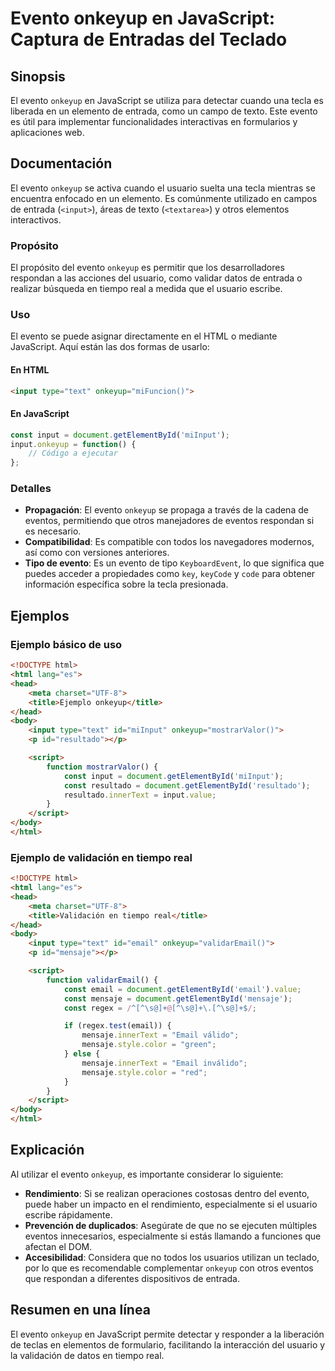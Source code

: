 <!--
Meta Description: # Evento onkeyup en JavaScript: Captura de Entradas del Teclado ## Sinopsis El evento `onkeyup` en JavaScript se utiliza para detectar cuando una tecl...
Meta Keywords: onkeyup, evento, html, que, input
-->

# Evento onkeyup en JavaScript: Captura de Entradas del Teclado

## Sinopsis
El evento `onkeyup` en JavaScript se utiliza para detectar cuando una tecla es liberada en un elemento de entrada, como un campo de texto. Este evento es útil para implementar funcionalidades interactivas en formularios y aplicaciones web.

## Documentación
El evento `onkeyup` se activa cuando el usuario suelta una tecla mientras se encuentra enfocado en un elemento. Es comúnmente utilizado en campos de entrada (`<input>`), áreas de texto (`<textarea>`) y otros elementos interactivos. 

### Propósito
El propósito del evento `onkeyup` es permitir que los desarrolladores respondan a las acciones del usuario, como validar datos de entrada o realizar búsqueda en tiempo real a medida que el usuario escribe.

### Uso
El evento se puede asignar directamente en el HTML o mediante JavaScript. Aquí están las dos formas de usarlo:

#### En HTML
```html
<input type="text" onkeyup="miFuncion()">
```

#### En JavaScript
```javascript
const input = document.getElementById('miInput');
input.onkeyup = function() {
    // Código a ejecutar
};
```

### Detalles
- **Propagación**: El evento `onkeyup` se propaga a través de la cadena de eventos, permitiendo que otros manejadores de eventos respondan si es necesario.
- **Compatibilidad**: Es compatible con todos los navegadores modernos, así como con versiones anteriores.
- **Tipo de evento**: Es un evento de tipo `KeyboardEvent`, lo que significa que puedes acceder a propiedades como `key`, `keyCode` y `code` para obtener información específica sobre la tecla presionada.

## Ejemplos

### Ejemplo básico de uso
```html
<!DOCTYPE html>
<html lang="es">
<head>
    <meta charset="UTF-8">
    <title>Ejemplo onkeyup</title>
</head>
<body>
    <input type="text" id="miInput" onkeyup="mostrarValor()">
    <p id="resultado"></p>

    <script>
        function mostrarValor() {
            const input = document.getElementById('miInput');
            const resultado = document.getElementById('resultado');
            resultado.innerText = input.value;
        }
    </script>
</body>
</html>
```

### Ejemplo de validación en tiempo real
```html
<!DOCTYPE html>
<html lang="es">
<head>
    <meta charset="UTF-8">
    <title>Validación en tiempo real</title>
</head>
<body>
    <input type="text" id="email" onkeyup="validarEmail()">
    <p id="mensaje"></p>

    <script>
        function validarEmail() {
            const email = document.getElementById('email').value;
            const mensaje = document.getElementById('mensaje');
            const regex = /^[^\s@]+@[^\s@]+\.[^\s@]+$/;

            if (regex.test(email)) {
                mensaje.innerText = "Email válido";
                mensaje.style.color = "green";
            } else {
                mensaje.innerText = "Email inválido";
                mensaje.style.color = "red";
            }
        }
    </script>
</body>
</html>
```

## Explicación
Al utilizar el evento `onkeyup`, es importante considerar lo siguiente:
- **Rendimiento**: Si se realizan operaciones costosas dentro del evento, puede haber un impacto en el rendimiento, especialmente si el usuario escribe rápidamente.
- **Prevención de duplicados**: Asegúrate de que no se ejecuten múltiples eventos innecesarios, especialmente si estás llamando a funciones que afectan el DOM.
- **Accesibilidad**: Considera que no todos los usuarios utilizan un teclado, por lo que es recomendable complementar `onkeyup` con otros eventos que respondan a diferentes dispositivos de entrada.

## Resumen en una línea
El evento `onkeyup` en JavaScript permite detectar y responder a la liberación de teclas en elementos de formulario, facilitando la interacción del usuario y la validación de datos en tiempo real.
